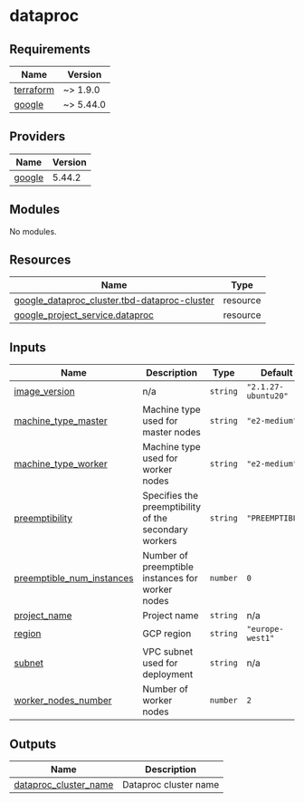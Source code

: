 # dataproc

<!-- BEGINNING OF PRE-COMMIT-TERRAFORM DOCS HOOK -->
## Requirements

| Name | Version |
|------|---------|
| <a name="requirement_terraform"></a> [terraform](#requirement\_terraform) | ~> 1.9.0 |
| <a name="requirement_google"></a> [google](#requirement\_google) | ~> 5.44.0 |

## Providers

| Name | Version |
|------|---------|
| <a name="provider_google"></a> [google](#provider\_google) | 5.44.2 |

## Modules

No modules.

## Resources

| Name | Type |
|------|------|
| [google_dataproc_cluster.tbd-dataproc-cluster](https://registry.terraform.io/providers/hashicorp/google/latest/docs/resources/dataproc_cluster) | resource |
| [google_project_service.dataproc](https://registry.terraform.io/providers/hashicorp/google/latest/docs/resources/project_service) | resource |

## Inputs

| Name | Description | Type | Default | Required |
|------|-------------|------|---------|:--------:|
| <a name="input_image_version"></a> [image\_version](#input\_image\_version) | n/a | `string` | `"2.1.27-ubuntu20"` | no |
| <a name="input_machine_type_master"></a> [machine\_type\_master](#input\_machine\_type\_master) | Machine type used for master nodes | `string` | `"e2-medium"` | no |
| <a name="input_machine_type_worker"></a> [machine\_type\_worker](#input\_machine\_type\_worker) | Machine type used for worker nodes | `string` | `"e2-medium"` | no |
| <a name="input_preemptibility"></a> [preemptibility](#input\_preemptibility) | Specifies the preemptibility of the secondary workers | `string` | `"PREEMPTIBLE"` | no |
| <a name="input_preemptible_num_instances"></a> [preemptible\_num\_instances](#input\_preemptible\_num\_instances) | Number of preemptible instances for worker nodes | `number` | `0` | no |
| <a name="input_project_name"></a> [project\_name](#input\_project\_name) | Project name | `string` | n/a | yes |
| <a name="input_region"></a> [region](#input\_region) | GCP region | `string` | `"europe-west1"` | no |
| <a name="input_subnet"></a> [subnet](#input\_subnet) | VPC subnet used for deployment | `string` | n/a | yes |
| <a name="input_worker_nodes_number"></a> [worker\_nodes\_number](#input\_worker\_nodes\_number) | Number of worker nodes | `number` | `2` | no |

## Outputs

| Name | Description |
|------|-------------|
| <a name="output_dataproc_cluster_name"></a> [dataproc\_cluster\_name](#output\_dataproc\_cluster\_name) | Dataproc cluster name |
<!-- END OF PRE-COMMIT-TERRAFORM DOCS HOOK -->
